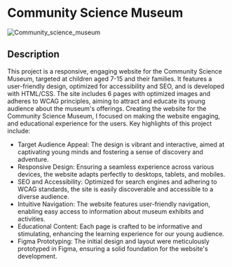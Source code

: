 # Community Science Museum

![Community_science_museum](https://github.com/Tinberg/Community-science-museum/assets/126072224/600638a2-753a-4132-aab8-e30ae16e8019)

## Description

This project is a responsive, engaging website for the Community Science Museum, targeted at children aged 7-15 and their families. It features a user-friendly design, optimized for accessibility and SEO, and is developed with HTML/CSS. The site includes 6 pages with optimized images and adheres to WCAG principles, aiming to attract and educate its young audience about the museum's offerings. Creating the website for the Community Science Museum, I focused on making the website engaging, and educational experience for the users.  Key highlights of this project include:

- Target Audience Appeal: The design is vibrant and interactive, aimed at captivating young minds and fostering a sense of discovery and adventure.
- Responsive Design: Ensuring a seamless experience across various devices, the website adapts perfectly to desktops, tablets, and mobiles.
- SEO and Accessibility: Optimized for search engines and adhering to WCAG standards, the site is easily discoverable and accessible to a diverse audience.
- Intuitive Navigation: The website features user-friendly navigation, enabling easy access to information about museum exhibits and activities.
- Educational Content: Each page is crafted to be informative and stimulating, enhancing the learning experience for our young audience.
- Figma Prototyping: The initial design and layout were meticulously prototyped in Figma, ensuring a solid foundation for the website's development.

